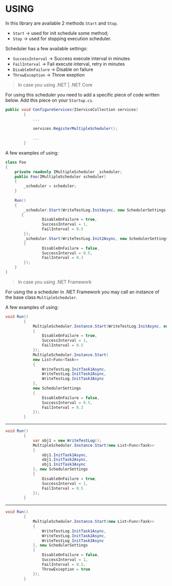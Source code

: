 # USING
In this library are available 2 methods `Start` and `Stop`. 
* `Start` -> used for init schedule some method;
* `Stop` -> used for stopping execution scheduler.

Scheduler has a few available settings:
* `SuccessInterval` -> Success execute interval in minutes
* `FailInterval` -> Fail execute interval, retry in minutes
* `DisableOnFailure` -> Disable on failure
* `ThrowException` -> Throw exeption 

> In case you using .NET | .NET Core

For using this scheduler you need to add a specific piece of code written below.
Add this piece on your `Startup.cs`.
```csharp
public void ConfigureServices(IServiceCollection services)
        {
            ...
            
            services.RegisterMultipleScheduler();
            
            ...
        }
```
A few examples of using:
```csharp
class Foo
{
    private readonly IMultipleScheduler _scheduler;
    public Foo(IMultipleScheduler scheduler)
    {
        _scheduler = scheduler;
    }
    
    Run()
    {
        _scheduler.Start(WriteTestLog.InitAsync, new SchedulerSettings
       {
                DisableOnFailure = true,
                SuccessInterval = 1,
                FailInterval = 0.5
        });
        _scheduler.Start(WriteTestLog.Init2Async, new SchedulerSettings
        {
                DisableOnFailure = false,
                SuccessInterval = 0.5,
                FailInterval = 0.3
        });
    }
}
```


> In case you using .NET Framework

For using the a scheduler in .NET Framework you may call an instance of the base class `MultipleScheduler`.

A few examples of using:
```csharp
void Run()
        {
            MultipleScheduler.Instance.Start(WriteTestLog.InitAsync, new SchedulerSettings
            {
                DisableOnFailure = true,
                SuccessInterval = 1,
                FailInterval = 0.5
            });
            MultipleScheduler.Instance.Start(
            new List<Func<Task>>
            {
                WriteTestLog.InitTask1Async,
                WriteTestLog.InitTask2Async,
                WriteTestLog.InitTask3Async
            }, 
            new SchedulerSettings
            {
                DisableOnFailure = false,
                SuccessInterval = 0.5,
                FailInterval = 0.3
            });
        }
```

<hr/>

```csharp
void Run()
        {
            var obj1 = new WriteTestLog();
            MultipleScheduler.Instance.Start(new List<Func<Task>>
            {
                obj1.InitTask1Async,
                obj1.InitTask2Async,
                obj1.InitTask3Async
            }, new SchedulerSettings
            {
                DisableOnFailure = true,
                SuccessInterval = 1,
                FailInterval = 0.5
            });
        }
```

<hr/>

```csharp
void Run()
        {
            MultipleScheduler.Instance.Start(new List<Func<Task>>
            {
                WriteTestLog.InitTask1Async,
                WriteTestLog.InitTask2Async,
                WriteTestLog.InitTask3Async
            }, new SchedulerSettings
            {
                DisableOnFailure = false,
                SuccessInterval = 1,
                FailInterval = 0.5,
                ThrowException = true
            });
        }
```
